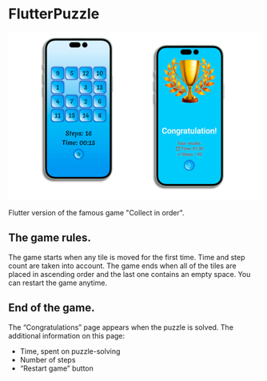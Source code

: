 # FlutterPuzzle

![Screenshots](https://raw.githubusercontent.com/dariagorlova/puzzle_app/master/images/sample.png#300x200)

Flutter version of the famous game "Collect in order".

## The game rules.

The game starts when any tile is moved for the first time. Time and step count are taken into account. The game ends when all of the tiles are placed in ascending order and the last one contains an empty space. You can restart the game anytime.
## End of the game.

The “Congratulations” page appears when the puzzle is solved. The additional information on this page:

* Time, spent on puzzle-solving
* Number of steps
* “Restart game” button
